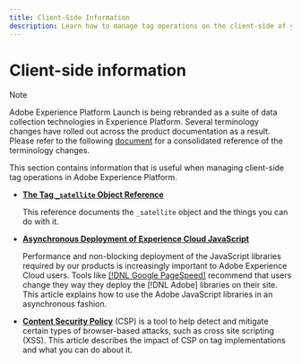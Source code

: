 ```yaml
---
title: Client-Side Information
description: Learn how to manage tag operations on the client-side of your web or mobile application.
---
```

# Client-side information

>[!NOTE]
>
>Adobe Experience Platform Launch is being rebranded as a suite of data collection technologies in Experience Platform. Several terminology changes have rolled out across the product documentation as a result. Please refer to the following [document](../../term-updates.md) for a consolidated reference of the terminology changes.

This section contains information that is useful when managing client-side tag operations in Adobe Experience Platform.

* [**The Tag `_satellite` Object Reference**](satellite-object.md)

  This reference documents the `_satellite` object and the things you can do with it.

* [**Asynchronous Deployment of Experience Cloud JavaScript**](asynchronous-deployment.md)

  Performance and non-blocking deployment of the JavaScript libraries required by our products is increasingly important to Adobe Experience Cloud users. Tools like [[!DNL Google PageSpeed]](https://developers.google.com/speed/pagespeed/insights/) recommend that users change they way they deploy the [!DNL Adobe] libraries on their site. This article explains how to use the Adobe JavaScript libraries in an asynchronous fashion.

* [**Content Security Policy**](content-security-policy.md) (CSP) is a tool to help detect and mitigate certain types of browser-based attacks, such as cross site scripting (XSS).  This article describes the impact of CSP on tag implementations and what you can do about it.
